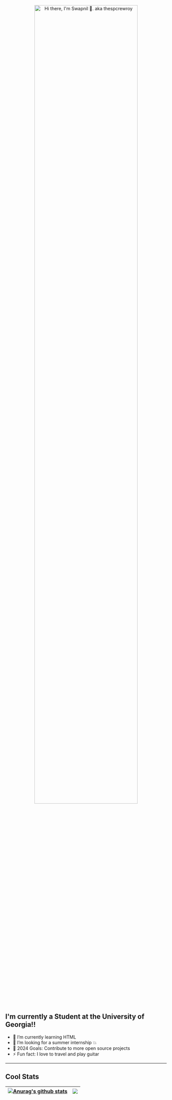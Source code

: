 <p align="center"><a href="https://anuraghazra.github.io"><img width="80%" alt="Hi there, I'm Swapnil 👋. aka thespcrewroy" src="./assets/gh-readme-header.png" /></a></p>

## I'm currently a Student at the University of Georgia!!

- 🌱 I’m currently learning HTML
- 👯 I’m looking for a summer internship 💥
- 🥅 2024 Goals: Contribute to more open source projects
- ⚡ Fun fact: I love to travel and play guitar

---

## Cool Stats

| <a href="https://github.com/anuraghazra/github-readme-stats"><img align="center" src="https://github-readme-stats.vercel.app/api?username=thespcrewroy&show_icons=true&include_all_commits=true&theme=buefy&hide_border=true" alt="Anurag's github stats" /></a> | <a href="https://github.com/anuraghazra/github-readme-stats"><img align="center" src="https://github-readme-stats.vercel.app/api/top-langs/?username=thespcrewroy&layout=compact&theme=buefy&hide_border=true" /></a> |
| ------------- | ------------- |